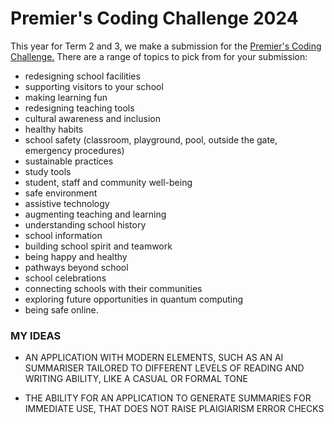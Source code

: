 # Premier's Coding Challenge 2024 #

This year for Term 2 and 3, we make a submission for the [Premier's Coding Challenge.](https://education.qld.gov.au/about-us/events-awards/awards-competitions/premiers-coding-challenge)
There are a range of topics to pick from for your submission:
- redesigning school facilities
- supporting visitors to your school
- making learning fun
- redesigning teaching tools
- cultural awareness and inclusion
- healthy habits
- school safety (classroom, playground, pool, outside the gate, emergency procedures)
- sustainable practices
- study tools
- student, staff and community well-being
- safe environment
- assistive technology
- augmenting teaching and learning
- understanding school history
- school information
- building school spirit and teamwork
- being happy and healthy
- pathways beyond school
- school celebrations
- connecting schools with their communities
- exploring future opportunities in quantum computing
- being safe online.

### MY IDEAS ###

* AN APPLICATION WITH MODERN ELEMENTS, SUCH AS AN AI SUMMARISER TAILORED TO DIFFERENT LEVELS OF READING
   AND WRITING ABILITY, LIKE A CASUAL OR FORMAL TONE

* THE ABILITY FOR AN APPLICATION TO GENERATE SUMMARIES FOR IMMEDIATE USE, THAT DOES NOT RAISE PLAIGIARISM ERROR CHECKS
   
